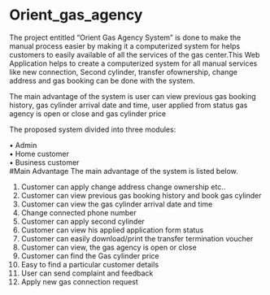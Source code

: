 # Orient_gas_agency
The project entitled “Orient Gas Agency System” is done to make the manual
process easier by making it a computerized system for helps customers to easily
available of all the services of the gas center.This Web Application helps to
create a computerized system for all manual services like new connection,
Second cylinder, transfer ofownership, change address and gas booking can be
done with the system.
<p>The main advantage of the system is user can view previous gas booking
history, gas cylinder arrival date and time, user applied from status gas agency
is open or close and gas cylinder price</p>

<div>The proposed system divided into three modules:</div>

• Admin <br>
• Home customer <br>
• Business customer <br>
#Main Advantage
The main advantage of the system is listed below.
1. Customer can apply change address change ownership etc..
2. Customer can view previous gas booking history and  book gas cylinder
3. Customer can view the gas cylinder arrival date and time
4. Change connected phone number
5. Customer can apply second cylinder
6. Customer can view his applied application form status
7. Customer can easily download/print the transfer termination voucher
8. Customer can view, the gas agency is open or close
9. Customer can find the Gas cylinder price
10. Easy to find a particular customer details
11. User can send complaint and feedback
12. Apply new gas connection request
